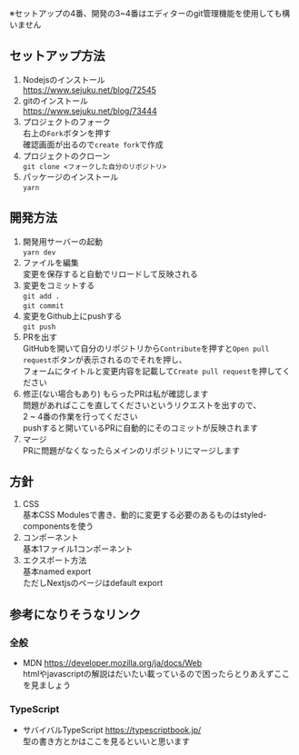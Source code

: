 ※セットアップの4番、開発の3~4番はエディターのgit管理機能を使用しても構いません

## セットアップ方法

1. Nodejsのインストール   
https://www.sejuku.net/blog/72545  
2. gitのインストール    
https://www.sejuku.net/blog/73444
3. プロジェクトのフォーク  
右上の`Fork`ボタンを押す  
確認画面が出るので`create fork`で作成
4. プロジェクトのクローン  
`git clone <フォークした自分のリポジトリ>`
5. パッケージのインストール  
`yarn`

## 開発方法

1. 開発用サーバーの起動  
`yarn dev`
2. ファイルを編集  
変更を保存すると自動でリロードして反映される
3. 変更をコミットする  
`git add .`  
`git commit`  
4. 変更をGithub上にpushする  
`git push`
5. PRを出す  
GitHubを開いて自分のリポジトリから`Contribute`を押すと`Open pull request`ボタンが表示されるのでそれを押し、  
フォームにタイトルと変更内容を記載して`Create pull request`を押してください
6. 修正(ない場合もあり)
もらったPRは私が確認します  
問題があればここを直してくださいというリクエストを出すので、  
2 ~ 4番の作業を行ってください  
pushすると開いているPRに自動的にそのコミットが反映されます
7. マージ  
PRに問題がなくなったらメインのリポジトリにマージします

## 方針
1. CSS  
基本CSS Modulesで書き、動的に変更する必要のあるものはstyled-componentsを使う
2. コンポーネント  
基本1ファイル1コンポーネント
3. エクスポート方法  
基本named export  
ただしNextjsのページはdefault export

## 参考になりそうなリンク
### 全般
- MDN https://developer.mozilla.org/ja/docs/Web  
htmlやjavascriptの解説はだいたい載っているので困ったらとりあえずここを見ましょう
### TypeScript
- サバイバルTypeScript https://typescriptbook.jp/  
型の書き方とかはここを見るといいと思います